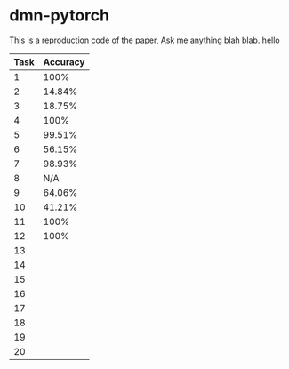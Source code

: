 # dmn-pytorch
This is a reproduction code of the paper, Ask me anything blah blab.
hello

Task | Accuracy
---- | --------
 1 | 100%
 2 | 14.84%
 3 | 18.75%
 4 | 100%
 5 | 99.51%
 6 | 56.15% 
 7 | 98.93% 
 8 | N/A
 9 | 64.06%
10 | 41.21%
11 | 100%
12 | 100%
13 |
14 |
15 |
16 |
17 |
18 |
19 |
20 |
